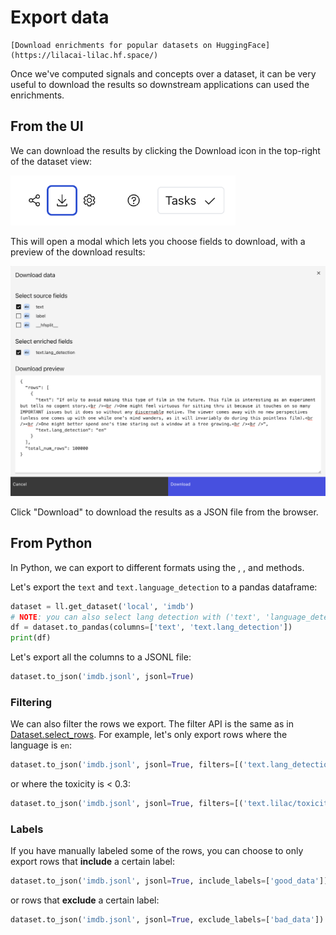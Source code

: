 # Export data

```{tip}
[Download enrichments for popular datasets on HuggingFace](https://lilacai-lilac.hf.space/)
```

Once we've computed signals and concepts over a dataset, it can be very useful to download the
results so downstream applications can used the enrichments.

## From the UI

We can download the results by clicking the Download icon in the top-right of the dataset view:

<img width=360 src="../_static/dataset/dataset_download_icon.png"></img>

This will open a modal which lets you choose fields to download, with a preview of the download
results:

<img src="../_static/dataset/dataset_download_modal.png"></img>

Click "Download" to download the results as a JSON file from the browser.

## From Python

In Python, we can export to different formats using the [](#Dataset.to_pandas),
[](#Dataset.to_json), [](#Dataset.to_parquet) and [](#Dataset.to_csv) methods.

Let's export the `text` and `text.language_detection` to a pandas dataframe:

```python
dataset = ll.get_dataset('local', 'imdb')
# NOTE: you can also select lang detection with ('text', 'language_detection')
df = dataset.to_pandas(columns=['text', 'text.lang_detection'])
print(df)
```

Let's export all the columns to a JSONL file:

```python
dataset.to_json('imdb.jsonl', jsonl=True)
```

### Filtering

We can also filter the rows we export. The filter API is the same as in
[Dataset.select_rows](./dataset_query.md#filters). For example, let's only export rows where the
language is `en`:

```python
dataset.to_json('imdb.jsonl', jsonl=True, filters=[('text.lang_detection', 'equals', 'en')])
```

or where the toxicity is < 0.3:

```python
dataset.to_json('imdb.jsonl', jsonl=True, filters=[('text.lilac/toxicity/gte-small.score', 'less', 0.3)])
```

### Labels

If you have manually labeled some of the rows, you can choose to only export rows that **include** a
certain label:

```python
dataset.to_json('imdb.jsonl', jsonl=True, include_labels=['good_data'])
```

or rows that **exclude** a certain label:

```python
dataset.to_json('imdb.jsonl', jsonl=True, exclude_labels=['bad_data'])
```
